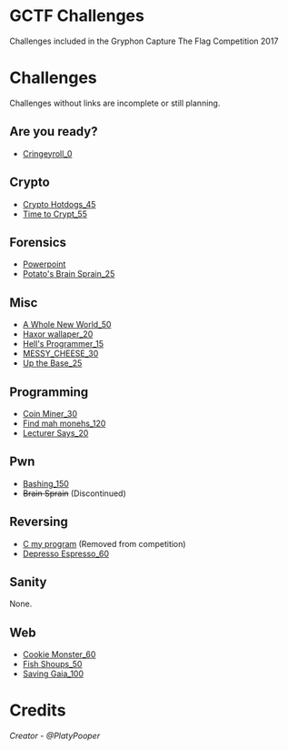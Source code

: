 # GCTF Challenges
Challenges included in the Gryphon Capture The Flag Competition 2017

# Challenges
Challenges without links are incomplete or still planning.

## Are you ready?
- [Cringeyroll_0](Cringeyroll_0)

## Crypto
- [Crypto Hotdogs_45](Crypto%20Hotdogs_45)
- [Time to Crypt_55](Time%20to%20Crypt_55)

## Forensics
- [Powerpoint](Powerpoint)
- [Potato's Brain Sprain_25](Potato's%20Brain%20Sprain_25)

## Misc

- [A Whole New World_50](A%20Whole%20New%20World_50)
- [Haxor wallaper_20](Haxor%20wallpaper_20)
- [Hell's Programmer_15](Hell's%20Programmer_15)
- [MESSY_CHEESE_30](MESSY_CHEESE_30)
- [Up the Base_25](Up%20the%20Base_25)

## Programming
- [Coin Miner_30](Coin%20Miner_30)
- [Find mah monehs_120](Find%20mah%20monehs_120)
- [Lecturer Says_20](Lecturer%20Says_20)

## Pwn
- [Bashing_150](Bashing_150)
- ~~Brain Sprain~~ (Discontinued)

## Reversing
- [C my program](C%20my%20program) (Removed from competition)
- [Depresso Espresso_60](Depresso%20Espresso_60)

## Sanity
None.

## Web
- [Cookie Monster_60](Cookie%20Monster_60)
- [Fish Shoups_50](Fish%20Shoup_50)
- [Saving Gaia_100](Saving%20Gaia_100)

# Credits
<i>Creator - @PlatyPooper</i>
